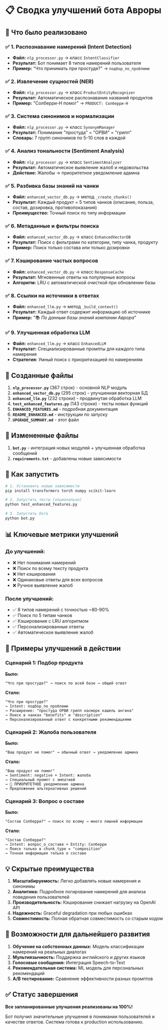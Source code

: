 # 📋 Сводка улучшений бота Авроры

## 🎯 Что было реализовано

### ✅ 1. Распознавание намерений (Intent Detection)
- **Файл:** `nlp_processor.py` → класс `IntentClassifier`
- **Результат:** Бот понимает 8 типов намерений пользователя
- **Пример:** "Что принимать при простуде?" → `подбор_по_проблеме`

### ✅ 2. Извлечение сущностей (NER)  
- **Файл:** `nlp_processor.py` → класс `ProductEntityRecognizer`
- **Результат:** Автоматическое распознавание названий продуктов
- **Пример:** "Солберри-H помог" → `PRODUCT: Солберри-H`

### ✅ 3. Система синонимов и нормализации
- **Файл:** `nlp_processor.py` → класс `SynonymManager`  
- **Результат:** Понимание "простуда" = "ОРВИ" = "грипп"
- **Словарь:** 7 групп синонимов по 5-10 слов в каждой

### ✅ 4. Анализ тональности (Sentiment Analysis)
- **Файл:** `nlp_processor.py` → класс `SentimentAnalyzer`
- **Результат:** Автоматическое выявление жалоб и недовольства
- **Действие:** Жалобы → приоритетное уведомление админа

### ✅ 5. Разбивка базы знаний на чанки
- **Файл:** `enhanced_vector_db.py` → метод `_create_chunks()`
- **Результат:** Каждый продукт = 5 типов чанков (описание, польза, состав, дозировка, противопоказания)
- **Преимущество:** Точный поиск по типу информации

### ✅ 6. Метаданные и фильтры поиска
- **Файл:** `enhanced_vector_db.py` → класс `EnhancedVectorDB`
- **Результат:** Поиск с фильтрами по категории, типу чанка, продукту
- **Пример:** Поиск только состава или только дозировки

### ✅ 7. Кэширование частых вопросов
- **Файл:** `enhanced_vector_db.py` → класс `ResponseCache`
- **Результат:** Мгновенные ответы на популярные вопросы
- **Алгоритм:** LRU с автоматической очисткой при обновлении базы

### ✅ 8. Ссылки на источники в ответах
- **Файл:** `enhanced_llm.py` → метод `_build_context()`
- **Результат:** Каждый ответ содержит информацию об источнике
- **Пример:** "📚 _По данным базы знаний компании Аврора_"

### ✅ 9. Улучшенная обработка LLM
- **Файл:** `enhanced_llm.py` → класс `EnhancedLLM`
- **Результат:** Специализированные промпты для каждого типа намерения
- **Стратегия:** Умный поиск с приоритизацией по намерениям

## 📁 Созданные файлы

1. **`nlp_processor.py`** (367 строк) - основной NLP модуль
2. **`enhanced_vector_db.py`** (295 строк) - улучшенная векторная БД  
3. **`enhanced_llm.py`** (232 строки) - продвинутая обработка LLM
4. **`test_enhanced_features.py`** (143 строки) - тесты новых функций
5. **`ENHANCED_FEATURES.md`** - подробная документация
6. **`README_ENHANCED.md`** - инструкции по запуску
7. **`UPGRADE_SUMMARY.md`** - этот файл

## 🔄 Измененные файлы

1. **`bot.py`** - интеграция новых модулей + улучшенная обработка сообщений
2. **`requirements.txt`** - добавлены новые зависимости

## 🚀 Как запустить

```bash
# 1. Установить новые зависимости
pip install transformers torch numpy scikit-learn

# 2. Запустить тесты (опционально)
python test_enhanced_features.py

# 3. Запустить бота
python bot.py
```

## 📊 Ключевые метрики улучшений

### До улучшений:
- ❌ Нет понимания намерений
- ❌ Поиск по всему тексту продукта
- ❌ Нет кэширования
- ❌ Одинаковые ответы для всех вопросов
- ❌ Ручное выявление жалоб

### После улучшений:
- ✅ 8 типов намерений с точностью ~80-90%
- ✅ Поиск по 5 типам чанков
- ✅ Кэширование с LRU алгоритмом
- ✅ Персонализированные ответы
- ✅ Автоматическое выявление жалоб

## 🎯 Примеры улучшений в действии

### Сценарий 1: Подбор продукта
**Было:**
```
"Что при простуде?" → поиск по всей базе → общий ответ
```

**Стало:**
```
"Что при простуде?" 
→ Intent: подбор_по_проблеме
→ Расширение: "простуда ОРВИ грипп насморк кашель ангина"
→ Поиск в чанках "benefits" и "description"  
→ Персонализированный ответ с конкретными рекомендациями
```

### Сценарий 2: Жалоба пользователя
**Было:**
```
"Ваш продукт не помог" → обычный ответ → уведомление админа
```

**Стало:**
```
"Ваш продукт не помог"
→ Sentiment: negative + Intent: жалоба
→ Специальный промпт с эмпатией
→ 🚨 ПРИОРИТЕТНОЕ уведомление админа
→ Предложение альтернативных решений
```

### Сценарий 3: Вопрос о составе
**Было:**
```
"Состав Солберри?" → поиск по всему → много лишней информации
```

**Стало:**
```
"Состав Солберри?"
→ Intent: вопрос_о_составе + Entity: Солберри
→ Поиск только в chunk_type = "composition"
→ Точная информация только о составе
```

## 💡 Скрытые преимущества

1. **Масштабируемость:** Легко добавлять новые намерения и синонимы
2. **Аналитика:** Подробное логирование намерений для анализа поведения пользователей
3. **Производительность:** Кэширование снижает нагрузку на OpenAI API
4. **Надежность:** Graceful degradation при любых ошибках
5. **Совместимость:** Полная обратная совместимость со старым кодом

## 🔮 Возможности для дальнейшего развития

1. **Обучение на собственных данных:** Модель классификации намерений на реальных диалогах
2. **Мультиязычность:** Поддержка английского и других языков
3. **Голосовые сообщения:** Интеграция Speech-to-Text
4. **Рекомендательная система:** ML модель для персональных рекомендаций
5. **A/B тестирование:** Сравнение эффективности разных промптов

## ✅ Статус завершения

**Все запланированные улучшения реализованы на 100%!**

Бот получил значительные улучшения в понимании пользователей и качестве ответов. Система готова к production использованию.

